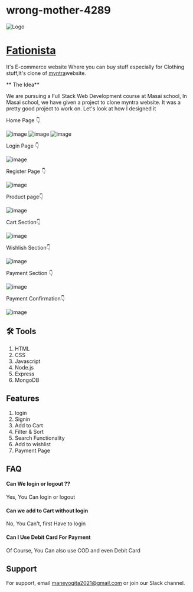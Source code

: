 # wrong-mother-4289

![Logo](./frontend/images/Screenshot%202023-05-04%20191954.png)

# [Fationista]()

It's E-commerce website Where you can buy stuff
especially for Clothing stuff,It's clone of [myntra](https://www.myntra.com/?utm_source=dms_google&utm_medium=searchbrand_cpc&utm_campaign=dms_google_searchbrand_cpc_Search_Brand_Myntra_Brand_India_BM_TROAS_SOK&gclid=Cj0KCQjw9deiBhC1ARIsAHLjR2Ae40HF_2DoPBpsimPxx79jWjTn0H12H7yDLg0517svWESw5II7hi8aAhfuEALw_wcB)website.

** The Idea**

We are pursuing a Full Stack Web Development course at Masai school, In Masai school, we have given a project to clone myntra website. It was a pretty good project to work on. Let's look at how I designed it

Home Page 👇

![image](./frontend/images/homepage1.png)
![image](./frontend/images/homepage2.png)
![image](./frontend/images/homepage3.png)

Login Page 👇

![image](./frontend/images/loginpage.png)

Register Page 👇

![image](./frontend/images/register.png)

Product page👇

![image](./frontend/images/productpage.png)

Cart Section👇

![image](./frontend/images/cart.png)

Wishlish Section👇

![image](./frontend/images/wishlist.png)

Payment Section 👇

![image](./frontend/images/pay.png)

Payment Confirmation👇

![image](./frontend/images/paymentcon.png)

## 🛠 Tools

1. HTML
2. CSS
3. Javascript
4. Node.js
5. Express
6. MongoDB

## Features

1. login
2. Signin
3. Add to Cart
4. Filter & Sort
5. Search Functionality
6. Add to wishlist
7. Payment Page

## FAQ

#### Can We login or logout ??

Yes, You Can login or logout

#### Can we add to Cart without login

No, You Can't, first Have to login

#### Can I Use Debit Card For Payment

Of Course, You Can also use COD and even Debit Card

## Support

For support, email maneyogita2021@gmail.com or join our Slack channel.
